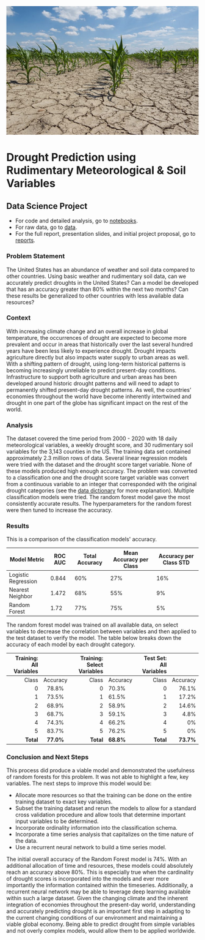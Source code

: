 ![Effects of drought on agriculture](https://github.com/ChadDelany/drought_prediction/blob/main/data/images/effect_of_drought_on_agriculture.jpg)

# **Drought Prediction using Rudimentary Meteorological & Soil Variables**

## Data Science Project

- For code and detailed analysis, go to [notebooks](https://github.com/ChadDelany/drought_prediction/tree/main/notebooks).
- For raw data, go to [data](https://github.com/ChadDelany/drought_prediction/tree/main/data).
- For the full report, presentation slides, and initial project proposal, go to [reports](https://github.com/ChadDelany/drought_prediction/tree/main/reports).

### Problem Statement

The United States has an abundance of weather and soil data compared to other countries. Using basic weather and rudimentary soil data, can we accurately predict droughts in the United States? Can a model be developed that has an accuracy greater than 80% within the next two months? Can these results be generalized to other countries with less available data resources?

### Context

With increasing climate change and an overall increase in global temperature, the occurrences of drought are expected to become more prevalent and occur in areas that historically over the last several hundred years have been less likely to experience drought. Drought impacts agriculture directly but also impacts water supply to urban areas as well. With a shifting pattern of drought, using long-term historical patterns is becoming increasingly unreliable to predict present-day conditions. Infrastructure to support both agriculture and urban areas has been developed around historic drought patterns and will need to adapt to permanently shifted present-day drought patterns. As well, the countries’ economies throughout the world have become inherently intertwined and drought in one part of the globe has significant impact on the rest of the world.

### Analysis

The dataset covered the time period from 2000 - 2020 with 18 daily meteorological variables, a weekly drought score, and 30 rudimentary soil variables for the 3,143 counties in the US.   The training data set contained approximately 2.3 million rows of data. Several linear regression models were tried with the dataset and the drought score target variable.  None of these models produced high enough accuracy.  The problem was converted to a classification one and the drought score target variable was convert from a continuous variable to an integer that corresponded with the original drought categories (see the [data dictionary](https://github.com/ChadDelany/drought_prediction/blob/main/notebooks/99_appendix_data_dictionary.ipynb) for more explanation).  Multiple classification models were tried.   The random forest model gave the most consistently accurate results.  The hyperparameters for the random forest were then tuned to increase the accuracy.  

### Results

This is a comparison of the classification models' accuracy.

| Model Metric         | ROC AUC | Total  Accuracy | Mean Accuracy  per Class | Accuracy per  Class STD |
| -------------------- | ------- | --------------- | ------------------------ | ----------------------- |
| Logistic  Regression | 0.844   | 60%             | 27%                      | 16%                     |
| Nearest  Neighbor    | 1.472   | 68%             | 55%                      | 9%                      |
| Random Forest        | 1.72    | 77%             | 75%                      | 5%                      |

The random forest model was trained on all available data, on select variables to decrease the correlation between variables and then applied to the test dataset to verify the model.  The table below breaks down the accuracy of each model by each drought category.

| Training: All Variables |           | Training: Select Variables |           | Test Set: All Variables |           |
| ----------------------: | :-------: | -------------------------: | --------- | ----------------------: | --------: |
|                   Class | Accuracy  |                      Class | Accuracy  |                   Class |  Accuracy |
|                       0 |   78.8%   |                          0 | 70.3%     |                       0 |     76.1% |
|                       1 |   73.5%   |                          1 | 61.5%     |                       1 |     17.2% |
|                       2 |   68.9%   |                          2 | 58.9%     |                       2 |     14.6% |
|                       3 |   68.7%   |                          3 | 59.1%     |                       3 |      4.8% |
|                       4 |   74.3%   |                          4 | 66.2%     |                       4 |        0% |
|                       5 |   83.7%   |                          5 | 76.2%     |                       5 |        0% |
|               **Total** | **77.0%** |                  **Total** | **68.8%** |               **Total** | **73.7%** |



### Conclusion and Next Steps

This process did produce a viable model and demonstrated the usefulness of random forests for this problem. It was not able to highlight a few, key variables. The next steps to improve this model would be:

- Allocate more resources so that the training can be done on the entire training dataset to exact key variables.
- Subset the training dataset and rerun the models to allow for a standard cross validation procedure and allow tools that determine important input variables to be determined.
- Incorporate ordinality information into the classification schema. 
- Incorporate a time series analysis that capitalizes on the time nature of the data.
- Use a recurrent neural network to build a time series model.

The initial overall accuracy of the Random Forest model is 74%. With an additional allocation of time and resources, these models could absolutely reach an accuracy above 80%. This is especially true when the cardinality of drought scores is incorporated into the models and ever more importantly the information contained within the timeseries. Additionally, a recurrent neural network may be able to leverage deep learning available within such a large dataset. Given the changing climate and the inherent integration of economies throughout the present-day world, understanding and accurately predicting drought is an important first step in adapting to the current changing conditions of our environment and maintaining a viable global economy.  Being able to predict drought from simple variables and not overly complex models, would allow them to be applied worldwide.

